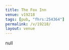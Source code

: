 ```yaml
---
title: The Fox Inn
venue: v19218
tags: [pub, "fhrs:254364"]
permalink: /v/19218/
layout: venue
---
```

null